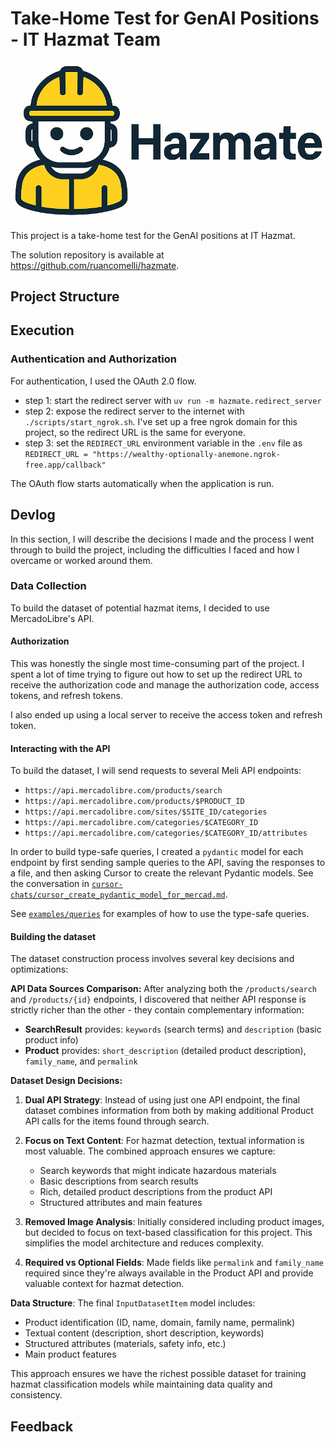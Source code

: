 # Take-Home Test for GenAI Positions - IT Hazmat Team

![Project Hero](assets/hero.png)

This project is a take-home test for the GenAI positions at IT Hazmat.

The solution repository is available at https://github.com/ruancomelli/hazmate.

<!-- TODO: make this repo public! -->

<!-- TODO: extend this section -->

<!-- TODO: create more sections for each part of the project -->

## Project Structure

## Execution

### Authentication and Authorization

For authentication, I used the OAuth 2.0 flow.

- step 1: start the redirect server with `uv run -m hazmate.redirect_server`
- step 2: expose the redirect server to the internet with `./scripts/start_ngrok.sh`. I've set up a free ngrok domain for this project, so the redirect URL is the same for everyone.
- step 3: set the `REDIRECT_URL` environment variable in the `.env` file as `REDIRECT_URL = "https://wealthy-optionally-anemone.ngrok-free.app/callback"`

The OAuth flow starts automatically when the application is run.

## Devlog

In this section, I will describe the decisions I made and the process I went through to build the project, including the difficulties I faced and how I overcame or worked around them.

### Data Collection

To build the dataset of potential hazmat items, I decided to use MercadoLibre's API.

<!-- TODO: explain why I preferred the API over scraping; namely: more reliable, allows me to send queries, less complicated, less chance of getting blocked, simpler to implement, etc. -->

#### Authorization

This was honestly the single most time-consuming part of the project. I spent a lot of time trying to figure out how to set up the redirect URL to receive the authorization code and manage the authorization code, access tokens, and refresh tokens.

I also ended up using a local server to receive the access token and refresh token.

#### Interacting with the API

To build the dataset, I will send requests to several Meli API endpoints:

- `https://api.mercadolibre.com/products/search`
- `https://api.mercadolibre.com/products/$PRODUCT_ID`
- `https://api.mercadolibre.com/sites/$SITE_ID/categories`
- `https://api.mercadolibre.com/categories/$CATEGORY_ID`
- `https://api.mercadolibre.com/categories/$CATEGORY_ID/attributes`

In order to build type-safe queries, I created a `pydantic` model for each endpoint by first sending sample queries to the API, saving the responses to a file, and then asking Cursor to create the relevant Pydantic models. See the conversation in [`cursor-chats/cursor_create_pydantic_model_for_mercad.md`](cursor-chats/cursor_create_pydantic_model_for_mercad.md).

See [`examples/queries`](examples/queries) for examples of how to use the type-safe queries.

#### Building the dataset

<!-- Relevant chat: https://chatgpt.com/share/685c82d0-05f0-8009-88d4-76a4105c4702 -->

The dataset construction process involves several key decisions and optimizations:

**API Data Sources Comparison:**
After analyzing both the `/products/search` and `/products/{id}` endpoints, I discovered that neither API response is strictly richer than the other - they contain complementary information:

- **SearchResult** provides: `keywords` (search terms) and `description` (basic product info)
- **Product** provides: `short_description` (detailed product description), `family_name`, and `permalink`

**Dataset Design Decisions:**

1. **Dual API Strategy**: Instead of using just one API endpoint, the final dataset combines information from both by making additional Product API calls for the items found through search.

2. **Focus on Text Content**: For hazmat detection, textual information is most valuable. The combined approach ensures we capture:

   - Search keywords that might indicate hazardous materials
   - Basic descriptions from search results
   - Rich, detailed product descriptions from the product API
   - Structured attributes and main features

3. **Removed Image Analysis**: Initially considered including product images, but decided to focus on text-based classification for this project. This simplifies the model architecture and reduces complexity.

4. **Required vs Optional Fields**: Made fields like `permalink` and `family_name` required since they're always available in the Product API and provide valuable context for hazmat detection.

**Data Structure**: The final `InputDatasetItem` model includes:

- Product identification (ID, name, domain, family name, permalink)
- Textual content (description, short description, keywords)
- Structured attributes (materials, safety info, etc.)
- Main product features

This approach ensures we have the richest possible dataset for training hazmat classification models while maintaining data quality and consistency.

<!--
TODO:

### Inference

### Evaluation

One idea: items have attributes that can give us 100% accuracy - like "is flammable: true". This is good because it allows us to build an evaluation set.

### Deployment

### Updating
-->

<!-- TODO: write the following in a readable and structured way:

I am not much worried about catastrophic forgetting because:

- I am not fine-tuning models
- I am not chaining messages indefinitely (as would happen in a chatbot)
- ...?

 -->

## Feedback

<!-- TODO: give them some feedback on the challenge? -->
